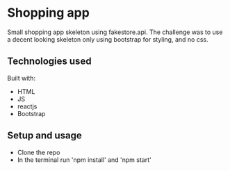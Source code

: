 # Shopping app

Small shopping app skeleton using fakestore.api. The challenge was to use a decent looking skeleton only using bootstrap for styling, and no css.

## Technologies used

Built with:

- HTML
- JS
- reactjs
- Bootstrap

## Setup and usage

- Clone the repo
- In the terminal run 'npm install' and 'npm start'
